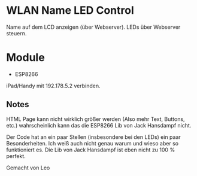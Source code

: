 # WLAN Name LED Control

Name auf dem LCD anzeigen (über Webserver). LEDs über Webserver steuern.

# Module
- ESP8266

iPad/Handy mit 192.178.5.2 verbinden.

## Notes
HTML Page kann nicht wirklich größer werden (Also mehr Text, Buttons, etc.) wahrscheinlich kann das die ESP8266 Lib von Jack Hansdampf nicht.

Der Code hat an ein paar Stellen (insbesondere bei den LEDs) ein paar Besonderheiten.
Ich weiß auch nicht genau warum und wieso aber so funktioniert es.
Die Lib von Jack Hansdampf ist eben nicht zu 100 % perfekt.

Gemacht von Leo